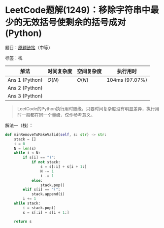 # LeetCode题解(1249)：移除字符串中最少的无效括号使剩余的括号成对(Python)

题目：[原题链接](https://leetcode-cn.com/problems/minimum-remove-to-make-valid-parentheses/)（中等）

标签：栈

| 解法           | 时间复杂度 | 空间复杂度 | 执行用时       |
| -------------- | ---------- | ---------- | -------------- |
| Ans 1 (Python) | $O(N)$     | $O(N)$     | 104ms (97.07%) |
| Ans 2 (Python) |            |            |                |
| Ans 3 (Python) |            |            |                |

>  LeetCode的Python执行用时随缘，只要时间复杂度没有明显差异，执行用时一般都在同一个量级，仅作参考意义。

解法一（栈）：

```python
def minRemoveToMakeValid(self, s: str) -> str:
    stack = []
    i = 0
    N = len(s)
    while i < N:
        if s[i] == ")":
            if not stack:
                s = s[:i] + s[i + 1:]
                N -= 1
                i -= 1
            else:
                stack.pop()
        elif s[i] == "(":
            stack.append(i)
        i += 1
    while stack:
        i = stack.pop()
        s = s[:i] + s[i + 1:]

    return s
```